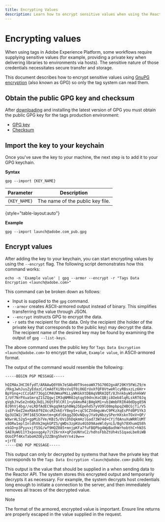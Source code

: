 ```yaml
---
title: Encrypting Values
description: Learn how to encrypt sensitive values when using the Reactor API.
---
```

# Encrypting values

When using tags in Adobe Experience Platform, some workflows require supplying sensitive values (for example, providing a private key when delivering libraries to environments via hosts). The sensitive nature of those credentials necessitates
secure transfer and storage.

This document describes how to encrypt sensitive values using [GnuPG encryption](https://www.gnupg.org/gph/en/manual/x110.html) (also known as GPG) so only the tag system can read them.

## Obtain the public GPG key and checksum

After [downloading](https://gnupg.org/download/) and installing the latest version of GPG you must obtain the public GPG key for the tags production environment:

* [GPG key](https://github.com/adobe/reactor-developer-docs/blob/master/files/launch%40adobe.com_pub.gpg)
* [Checksum](https://github.com/adobe/reactor-developer-docs/blob/master/files/launch%40adobe.com_pub.gpg.sum)

## Import the key to your keychain

Once you've save the key to your machine, the next step is to add it to your GPG keychain.

**Syntax**

```shell
gpg --import {KEY_NAME}
```

| Parameter | Description |
| --- | --- |
| `{KEY_NAME}` | The name of the public key file. |

{style="table-layout:auto"}

**Example**

```shell
gpg --import launch@adobe.com_pub.gpg
```

## Encrypt values

After adding the key to your keychain, you can start encrypting values by using the `--encrypt` flag. The following script demonstrates how this command works:

```shell
echo -n 'Example value' | gpg --armor --encrypt -r "Tags Data Encryption <launch@adobe.com>"
```

This command can be broken down as follows:

* Input is supplied to the `gpg` command.
* `--armor` creates ASCII-armored output instead of binary. This simplifies transferring the value through JSON.
* `--encrypt` instructs GPG to encrypt the data.
* `-r` sets the recipient for the data. Only the recipient (the holder of the private key that corresponds to the public key) may decrypt the data. The recipient name of the desired key may be found by examining the output of `gpg --list-keys`.

The above command uses the public key for `Tags Data Encryption <launch@adobe.com>` to encrypt the value, `Example value`, in ASCII-armored format.

The output of the command would resemble the following:

```shell
-----BEGIN PGP MESSAGE-----

hQIMAxJHCI6fydT/ARAAwQ0Y0k7eSAbd0T9seoaWX75G70O2gxAF20KY5FWiZ9/m
/RkgJwhJusZyEdazC/CmAdfXi9bsVxQT0i06ErUxXfQF0VtweRlcyRBsxzLz6Hr+
BpYGnq+cCCzGAT73Gg1CM4UWmaPKLLyWKGkXtDBAqVBRAIQT/8JhnkbyWIohHkWV
I/Uf7NrPXuaSmrqZ1SZQgwjIM3qNMR02qtqg59dncKoCQBji8Oeb8lqRLskRT0Jq
gVgbJYwSe2n6KpJkELJ6QtF9lCRl1+yU4mvM4jBHgkM1+vb1WmbFRIR40dDpg85N
0J9hVj4bg//eLRDfAdEC9kgq9Atph0WqJ5EpehdS7yVO9lO8mpbpqZ4BCGjTi/VS
isEPr6eZ2mxRbk8f9Z4csRZnkErY8ep5+cqC5CZVdmguWvC9PKzXqEsPFd0PSYk3
Qp3UIW2/JMf16E5CKmntm+gKdl6kggZOOvNQuyJYa9yNbzySPerHXsknTOxV+QP/
WXwrAL52g5+gpMib7Ve/KBz5/OViDhDqkmHzlGad73W74d+CYjf0AnuXuWRRlUMT
s8ORw1eplInldhXk2mgkGPZS/gWDs3zpKUu4GSO9AaeWldynLG/Bgh78XhumQ58h
ekGD+p3PyyvxjfS5G/wf9HQZ085+mnjpKFa7fuFBQPbg4WpBadhWrhobthC+hN3S
SAE9yWU11Y3xpoxqg4y7iYZ6rnX+qP2oUNYxC2/hdhsFbbZtUh4s51qaoLbe0iWB
OUoIPf4KxTaboHZOEy32ZBng5heVrn4i9w==
=jrfE
-----END PGP MESSAGE-----
```

This output can only br decrypted by systems that have the private key that
corresponds to the `Tags Data Encryption <launch@adobe.com>` public key.

This output is the value that should be supplied in a when sending data to the Reactor API. The system stores this encrypted output and temporarily decrypts it as necessary. For example, the system decrypts host credentials long enough to initiate a connection to the server, and then immediately removes all traces of the decrypted value.

>[!NOTE]
>
>The format of the armored, encrypted value is important. Ensure line returns are properly escaped in the value supplied in the request.
